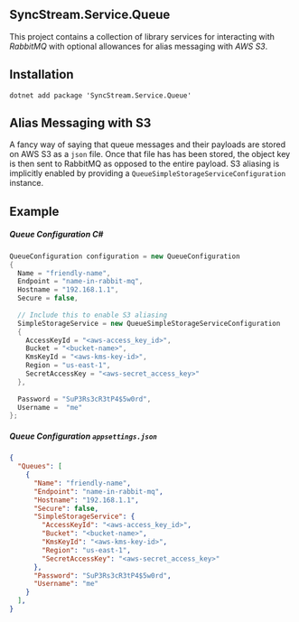 ﻿## SyncStream.Service.Queue
This project contains a collection of library services
for interacting with *RabbitMQ* with optional allowances
for alias messaging with *AWS S3*.

## Installation
```shell
dotnet add package 'SyncStream.Service.Queue'
```

## Alias Messaging with S3
A fancy way of saying that queue messages and their payloads
are stored on AWS S3 as a `json` file.  Once that file has
has been stored, the object key is then sent to RabbitMQ as
opposed to the entire payload.  S3 aliasing is implicitly
enabled by providing a `QueueSimpleStorageServiceConfiguration`
instance.

## Example

##### Queue Configuration C#
```csharp
QueueConfiguration configuration = new QueueConfiguration
{
  Name = "friendly-name",
  Endpoint = "name-in-rabbit-mq",
  Hostname = "192.168.1.1",
  Secure = false,
  
  // Include this to enable S3 aliasing
  SimpleStorageService = new QueueSimpleStorageServiceConfiguration
  {
    AccessKeyId = "<aws-access_key_id>",
    Bucket = "<bucket-name>",
    KmsKeyId = "<aws-kms-key-id>",
    Region = "us-east-1",
    SecretAccessKey = "<aws-secret_access_key>"
  },
  
  Password = "SuP3Rs3cR3tP4$5w0rd",
  Username =  "me"
};
```

##### Queue Configuration `appsettings.json`
```json lines
{
  "Queues": [
    {
      "Name": "friendly-name",
      "Endpoint": "name-in-rabbit-mq",
      "Hostname": "192.168.1.1",
      "Secure": false,
      "SimpleStorageService": {
        "AccessKeyId": "<aws-access_key_id>",
        "Bucket": "<bucket-name>",
        "KmsKeyId": "<aws-kms-key-id>",
        "Region": "us-east-1",
        "SecretAccessKey": "<aws-secret_access_key>"
      },
      "Password": "SuP3Rs3cR3tP4$5w0rd",
      "Username": "me"
    }
  ],
}
```
